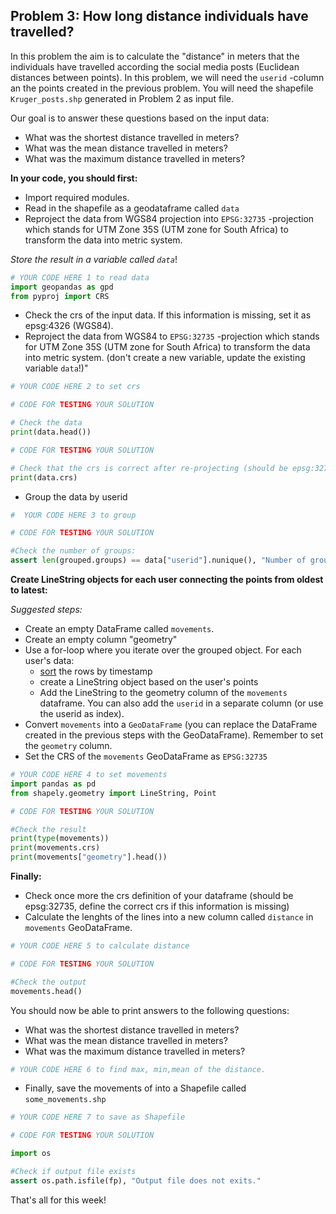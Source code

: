 ## Problem 3: How long distance individuals have travelled? 

In this problem the aim is to calculate the "distance" in meters that the individuals have travelled according the social media posts (Euclidean distances between points). In this problem, we will need the `userid` -column an the points created in the previous problem. You will need the shapefile `Kruger_posts.shp` generated in Problem 2 as input file.

Our goal is to answer these questions based on the input data:
- What was the shortest distance travelled in meters?
- What was the mean distance travelled in meters?
- What was the maximum distance travelled in meters?

**In your code, you should first:**
 - Import required modules.
 - Read in the shapefile as a geodataframe called `data`
 - Reproject the data from WGS84 projection into `EPSG:32735` -projection which stands for UTM Zone 35S (UTM zone for South Africa) to transform the data into metric system.
 
*Store the result in a variable called `data`*!


```python
# YOUR CODE HERE 1 to read data
import geopandas as gpd
from pyproj import CRS
```

- Check the crs of the input data. If this information is missing, set it as epsg:4326 (WGS84).
- Reproject the data from WGS84 to `EPSG:32735` -projection which stands for UTM Zone 35S (UTM zone for South Africa) to transform the data into metric system. (don't create a new variable, update the existing variable `data`!)"


```python
# YOUR CODE HERE 2 to set crs
```

```python
# CODE FOR TESTING YOUR SOLUTION

# Check the data
print(data.head())
```


```python
# CODE FOR TESTING YOUR SOLUTION

# Check that the crs is correct after re-projecting (should be epsg:32735)
print(data.crs)
```

 - Group the data by userid

```python
#  YOUR CODE HERE 3 to group 
```


```python
# CODE FOR TESTING YOUR SOLUTION

#Check the number of groups:
assert len(grouped.groups) == data["userid"].nunique(), "Number of groups should match number of unique users!"
```

**Create LineString objects for each user connecting the points from oldest to latest:**

*Suggested steps:*
- Create an empty DataFrame called `movements`. 
- Create an empty column "geometry"
- Use a for-loop where you iterate over the grouped object. For each user's data: 
    - [sort](http://pandas.pydata.org/pandas-docs/stable/generated/pandas.DataFrame.sort_values.html) the rows by timestamp 
    - create a LineString object based on the user's points
    - Add the LineString to the geometry column of the `movements` dataframe. You can also add the `userid` in a separate column (or use the userid as index).
- Convert `movements` into a `GeoDataFrame` (you can replace the DataFrame created in the previous steps with the GeoDataFrame). Remember to set the `geometry` column.
- Set the CRS of the ``movements`` GeoDataFrame as ``EPSG:32735`` 


```python
# YOUR CODE HERE 4 to set movements
import pandas as pd
from shapely.geometry import LineString, Point
```


```python
# CODE FOR TESTING YOUR SOLUTION

#Check the result
print(type(movements))
print(movements.crs)
print(movements["geometry"].head())
```

**Finally:**
- Check once more the crs definition of your dataframe (should be epsg:32735, define the correct crs if this information is missing)
- Calculate the lenghts of the lines into a new column called ``distance`` in ``movements`` GeoDataFrame.


```python
# YOUR CODE HERE 5 to calculate distance
```

```python
# CODE FOR TESTING YOUR SOLUTION

#Check the output
movements.head()
```


You should now be able to print answers to the following questions: 

 - What was the shortest distance travelled in meters?
 - What was the mean distance travelled in meters?
 - What was the maximum distance travelled in meters?


```python
# YOUR CODE HERE 6 to find max, min,mean of the distance.
```

- Finally, save the movements of into a Shapefile called ``some_movements.shp``


```python
# YOUR CODE HERE 7 to save as Shapefile
```

```python
# CODE FOR TESTING YOUR SOLUTION

import os

#Check if output file exists
assert os.path.isfile(fp), "Output file does not exits."
```

That's all for this week!
